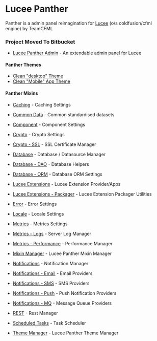 # Lucee Panther
Panther is a admin panel reimagination for [Lucee](https://lucee.org) (o/s coldfusion/cfml engine) by TeamCFML

### Project Moved To Bitbucket
* [Lucee Panther Admin](https://bitbucket.org/teamcfml/lucee-panther/ "Get your pather on!") - An extendable admin panel for Lucee

#### Panther Themes

* [Clean "desktop" Theme](https://bitbucket.org/teamcfml/lucee-panther-theme-clean)
* [Clean "Mobile" App Theme](https://bitbucket.org/teamcfml/lucee-panther-mobile)

#### Panther Mixins

* [Caching](https://bitbucket.org/teamcfml/lucee-panther-caching) - Caching Settings
* [Common Data](https://bitbucket.org/teamcfml/lucee-panther-commondata) - Common standardised datasets
* [Component](https://bitbucket.org/teamcfml/lucee-panther-component) - Component Settings

* [Crypto](https://bitbucket.org/teamcfml/lucee-panther-crypto) - Crypto Settings
* [Crypto - SSL](https://bitbucket.org/teamcfml/lucee-panther-crypto-ssl) - SSL Certificate Manager

* [Database](https://bitbucket.org/teamcfml/lucee-panther-database) - Database / Datasource Manager
* [Database - DAO](https://bitbucket.org/teamcfml/lucee-panther-db-dao) - Database Helpers
* [Database - ORM](https://bitbucket.org/teamcfml/lucee-panther-db-orm) - Database ORM Settings

* [Lucee Extensions](https://bitbucket.org/teamcfml/lucee-panther-db-ext) - Lucee Extension Provider/Apps
* [Lucee Extensions - Packager](https://bitbucket.org/teamcfml/lucee-panther-db-ext-packager) - Lucee Extension Packager Utilities

* [Error](https://bitbucket.org/teamcfml/lucee-panther-error) - Error Settings
* [Locale](https://bitbucket.org/teamcfml/lucee-panther-locale) - Locale Settings

* [Metrics](https://bitbucket.org/teamcfml/lucee-panther-metrics) - Metrics Settings
* [Metrics - Logs](https://bitbucket.org/teamcfml/lucee-panther-metrics-logs) - Server Log Manager
* [Metrics - Performance](https://bitbucket.org/teamcfml/lucee-panther-performance) - Performance Manager

* [Mixin Manager](https://bitbucket.org/teamcfml/lucee-panther-mixins) - Lucee Panther Mixin Manager

* [Notifications](https://bitbucket.org/teamcfml/lucee-panther-notify) - Notification Manager
* [Notifications - Email](https://bitbucket.org/teamcfml/lucee-panther-notify-email) - Email Providers
* [Notifications - SMS](https://bitbucket.org/teamcfml/lucee-panther-notify-sms) - SMS Providers
* [Notifications - Push](https://bitbucket.org/teamcfml/lucee-panther-notify-push) - Push Notification Providers
* [Notifications - MQ](https://bitbucket.org/teamcfml/lucee-panther-notify-mq) - Message Queue Providers

* [REST](https://bitbucket.org/teamcfml/lucee-panther-rest) - Rest Manager
* [Scheduled Tasks](https://bitbucket.org/teamcfml/lucee-panther-scheduler) - Task Scheduler
* [Theme Manager](https://bitbucket.org/teamcfml/lucee-panther-themes) - Lucee Panther Theme Manager

